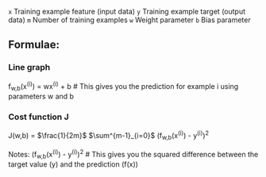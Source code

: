 `x`   Training example feature (input data)
`y`   Training example target (output data)
`m`   Number of training examples
`w`   Weight parameter
`b`   Bias parameter




## Formulae:

### Line graph
f<sub>w,b</sub>(x<sup>(i)</sup>) = wx<sup>(i)</sup> + b # This gives you the prediction for example i using parameters w and b

### Cost function J
J(w,b) = $\frac{1}{2m}$ $\sum^{m-1}_{i=0}$ (f<sub>w,b</sub>(x<sup>(i)</sup>) - y<sup>(i)</sup>)<sup>2</sup>

Notes:
(f<sub>w,b</sub>(x<sup>(i)</sup>) - y<sup>(i)</sup>)<sup>2</sup> # This gives you the squared difference between the target value (y) and the prediction (f(x))
